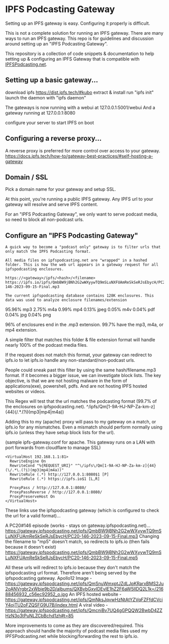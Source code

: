 # IPFS Podcasting Gateway
Setting up an IPFS gateway is easy.
Configuring it properly is difficult.

This is not a complete solution for running an IPFS gateway. There are many ways to run an IPFS gateway. This repo is for guidelines and discussion around setting up an "IPFS Podcasting Gateway".

This repository is a collection of code snippets & documentation to help setting up & configuring an IPFS Gateway that is compatible with [IPFSPodcasting.net](https://ipfspodcasting.net).

## Setting up a basic gateway...
  download ipfs https://dist.ipfs.tech/#kubo
  extract & install 
  run "ipfs init"
  launch the daemon with "ipfs daemon"
  
  The gateways is now running with a webui at 127.0.0.1:5001/webui
  And a gateway running at 127.0.0.1:8080

  configure your server to start IPFS on boot
  
## Configuring a reverse proxy...
  A reverse proxy is preferred for more control over access to your gateway.
  https://docs.ipfs.tech/how-to/gateway-best-practices/#self-hosting-a-gateway

## Domain / SSL
  Pick a domain name for your gateway and setup SSL.
  
At this point, you're running a public IPFS gateway. Any IPFS url to your gateway will resolve and serve IPFS content. 

For an "IPFS Podcasting Gateway", we only want to serve podcast media, so need to block all non-podcast urls.

## Configure an "IPFS Podcasting Gateway"

	A quick way to become a "podcast only" gateway is to filter urls that only match the IPFS Podcasting format.

	All media files on ipfspodcasting.net are "wrapped" in a hashed folder. This is how the web url appears in a gateway request for all ipfspodcasting enclosures.

	https://<gateway>/ipfs/<hash>/<filename>
	https://ipfs.io/ipfs/QmbBW9jBNh2G2wWXyywTQ9mSLuNXFUAmReSkSeRJsEbycH/PC20-146-2023-09-15-Final.mp3

	The current ipfspodcasting database contains 128K enclosures. This data was used to analyze enclosure filenames/extension

95.96%	mp3
2.75%	m4a
0.99%	mp4
0.13%	jpeg
0.05%	m4v
0.04%	pdf
0.04%	jpg
0.04%	png

96% of enclosures end in the .mp3 extension. 
99.7% have the mp3, m4a, or mp4 extension.

A simple filter that matches this folder & file extension format will handle nearly 100% of the podcast media files.

If the request does not match this format, your gateway can redirect to ipfs.io to let ipfs.io handle any non-standard/non-podcast urls.

People could sneak past this filter by using the same hash/filename.mp3 format. If it becomes a bigger issue, we can investigate block lists. The key objective, is that we are not hosting malware in the form of applications(exe), powershell, pdfs. And are not hosting IPFS hosted websites or videos.

This Regex will test that the url matches the podcasting format (99.7% of the enclosures on ipfspodcasting.net).
^\/ipfs\/Qm[1-9A-HJ-NP-Za-km-z]{44}(\/.*\.(?i)(mp3|mp4|m4a))

Adding this to my (apache) proxy will pass to my gateway on a match, or ipfs.io for any mismatches. Even a mismatch should perform normally using ipfs.io (unless they have setup block lists for the url).

(sample ipfs-gateway.conf for apache. This gateway runs on a LAN with port forwards from cloudflare to manage SSL)
```
<VirtualHost 192.168.1.1:81>
  RewriteEngine On
  RewriteCond "%{REQUEST_URI}" "^\/ipfs\/Qm[1-9A-HJ-NP-Za-km-z]{44}(\/.*\.(?i)(mp3|mp4|m4a))"
  RewriteRule (.*) http://127.0.0.1:8080$1 [P]
  RewriteRule (.*) https://ipfs.io$1 [L,R]

  ProxyPass / http://127.0.0.1:8080/
  ProxyPassReverse / http://127.0.0.1:8080/
  ProxyPreserveHost On
</VirtualHost>
```
These links use the ipfspodcasting gateway (which is configured to check the url for a valid format)...

A PC20#146 episode (works - stays on gateway.ipfspodcasting.net)...
https://gateway.ipfspodcasting.net/ipfs/QmbBW9jBNh2G2wWXyywTQ9mSLuNXFUAmReSkSeRJsEbycH/PC20-146-2023-09-15-Final.mp3
Changing the filename to "mp5" doesn't match, so redirects to ipfs.io  (then fails because it doesn't exist)
https://gateway.ipfspodcasting.net/ipfs/QmbBW9jBNh2G2wWXyywTQ9mSLuNXFUAmReSkSeRJsEbycH/PC20-146-2023-09-15-Final.mp5

All these urls will redirect to ipfs.io because they don't match the ipfspodcasting url format. Therefore aren't being served by the ipfspodcasting gateway.
Apollo12 Image - https://gateway.ipfspodcasting.net/ipfs/QmSnuWmxptJZdLJpKRarxBMS2Ju2oANVrgbr2xWbie9b2D/albums/QXBvbGxvIDEyIE1hZ2F6aW5lIDQ2L1k=/21688456932_c56ec92952_o.jpg
An IPFS hosted website - https://gateway.ipfspodcasting.net/ipfs/QmNksJqvwHzNtAtYZVqFZFfdCVciY4ojTU2oFZQSFG9U7B/index.html
A viral video - https://gateway.ipfspodcasting.net/ipfs/QmcniBv7UQ4gGPQQW2BwbD4ZZHzN3o3tPuNLZCbBchd1zh#t=85

More improvements to come as they are discovered/required. This approach should handle the majority of podcast media files used my IPFSPodcasting.net while blocking/forwarding the rest to ipfs.io.
